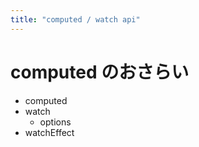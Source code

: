 ```yaml
---
title: "computed / watch api"
---
```


# computed のおさらい

- computed
- watch
  - options
- watchEffect
